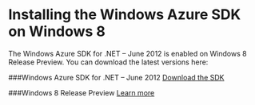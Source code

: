 <properties linkid="dev-net-windows8" urlDisplayName="Windows Azure Install Windows 8" pageTitle="Windows Azure on Windows 8" metaKeywords="Installing the Windows Azure SDK on Windows 8" metaDescription="Describes how to install the Windows Azure SDK on Windows 8." metaCanonical="" disqusComments="1" umbracoNaviHide="1" />



# Installing the Windows Azure SDK on Windows 8

The Windows Azure SDK for .NET – June 2012 is enabled on Windows 8 Release Preview.  You can download the latest versions here:

###Windows Azure SDK for .NET – June 2012
<a href="https://www.windowsazure.com/en-us/develop/net/">Download the SDK</a>

###Windows 8 Release Preview
<a href="http://windows.microsoft.com/en-US/windows-8/release-preview?ocid=O_WOL_W8R_OandO_Home_EN-US">Learn more</a>
